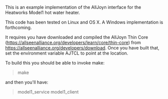 This is an example implementation of the AllJoyn interface for the Heatworks Model1 hot water heater.
 
This code has been tested on Linux and OS X. A Windows implementation is forthcoming.

It requires you have downloaded and compiled the AllJoyn Thin Core (https://allseenalliance.org/developers/learn/core/thin-core) from https://allseenalliance.org/developers/download.
Once you have built that, set the environment variable AJTCL to point at the location.

To build this you should be able to invoke make:

> make

and then you'll have:

> model1_service
> model1_client

